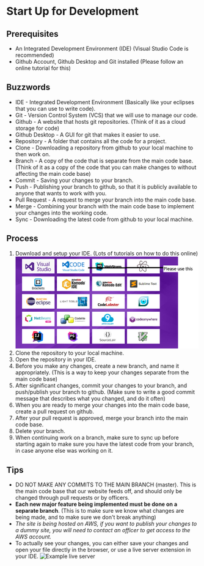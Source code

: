 # Start Up for Development

## Prerequisites
* An Integrated Development Environment (IDE) (Visual Studio Code is recommended)
* Github Account, Github Desktop and Git installed (Please follow an online tutorial for this)

## Buzzwords
* IDE - Integrated Development Environment (Basically like your eclipses that you can use to write code).
* Git - Version Control System (VCS) that we will use to manage our code.
* Github - A website that hosts git repositories. (Think of it as a cloud storage for code)
* Github Desktop - A GUI for git that makes it easier to use.
* Repository - A folder that contains all the code for a project.
* Clone - Downloading a repository from github to your local machine to then work on.
* Branch - A copy of the code that is separate from the main code base. (Think of it as a copy of the code that you can make changes to without affecting the main code base)
* Commit - Saving your changes to your branch.
* Push - Publishing your branch to github, so that it is publicly available to anyone that wants to work with you.
* Pull Request - A request to merge your branch into the main code base.
* Merge - Combining your branch with the main code base to implement your changes into the working code.
* Sync - Downloading the latest code from github to your local machine.

## Process

1. Download and setup your IDE. (Lots of tutorials on how to do this online) ![Sample logos](logos.png)
2. Clone the repository to your local machine. 
3. Open the repository in your IDE.
4. Before you make any changes, create a new branch, and name it appropriately. (This is a way to keep your changes separate from the main code base)
5. After significant changes, commit your changes to your branch, and push/publish your branch to github. (Make sure to write a good commit message that describes what you changed, and do it often)
6. When you are ready to merge your changes into the main code base, create a pull request on github.
7. After your pull request is approved, merge your branch into the main code base.
8. Delete your branch.
9. When continuing work on a branch, make sure to sync up before starting again to make sure you have the latest code from your branch, in case anyone else was working on it.

## Tips
* DO NOT MAKE ANY COMMITS TO THE MAIN BRANCH (master). This is the main code base that our website feeds off, and should only be changed through pull requests or by officers.
* **Each new major feature being implemented must be done on a separate branch**. (This is to make sure we know what changes are being made, and to make sure we don't break anything)
* *The site is being hosted on AWS, if you want to publish your changes to a dummy site, you will need to contact an officer to get access to the AWS account.*
* To actually see your changes, you can either save your changes and open your file directly in the browser, or use a live server extension in your IDE. ![Example live server](live_server.png)

